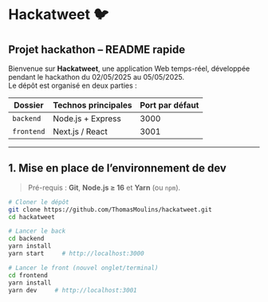 # Hackatweet 🐦  
Projet hackathon – README rapide
--------------------------------

Bienvenue sur **Hackatweet**, une application Web temps-réel, développée pendant le hackathon du 02/05/2025 au 05/05/2025.  
Le dépôt est organisé en deux parties :

| Dossier    | Technos principales | Port par défaut |
|------------|--------------------|-----------------|
| `backend`  | Node.js + Express  | 3000            |
| `frontend` | Next.js / React    | 3001            |

---

## 1. Mise en place de l’environnement de dev

> Pré-requis : **Git**, **Node.js ≥ 16** et **Yarn** (ou `npm`).

```bash
# Cloner le dépôt
git clone https://github.com/ThomasMoulins/hackatweet.git
cd hackatweet

# Lancer le back
cd backend
yarn install
yarn start     # http://localhost:3000

# Lancer le front (nouvel onglet/terminal)
cd frontend
yarn install
yarn dev     # http://localhost:3001
```

